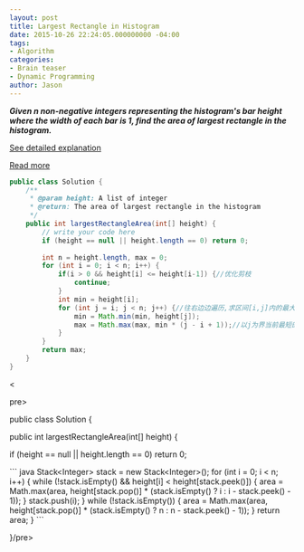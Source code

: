 ```yaml
---
layout: post
title: Largest Rectangle in Histogram
date: 2015-10-26 22:24:05.000000000 -04:00
tags:
- Algorithm
categories:
- Brain teaser
- Dynamic Programming
author: Jason
---
```

<p><strong><em>Given n non-negative integers representing the histogram's bar height where the width of each bar is 1, find the area of largest rectangle in the histogram.</em></strong></p>


<p><a href="http://www.cnblogs.com/lichen782/p/leetcode_Largest_Rectangle_in_Histogram.html">See detailed explanation</a></p>
<a href="http://www.geeksforgeeks.org/largest-rectangle-under-histogram/">Read more</a></p>

``` java
public class Solution {
    /**
     * @param height: A list of integer
     * @return: The area of largest rectangle in the histogram
     */
    public int largestRectangleArea(int[] height) {
        // write your code here
        if (height == null || height.length == 0) return 0;
        
        int n = height.length, max = 0;
        for (int i = 0; i < n; i++) {
            if(i > 0 && height[i] <= height[i-1]) {//优化剪枝
                continue;
            }
            int min = height[i];
            for (int j = i; j < n; j++) {//往右边边遍历,求区间[i,j]内的最大值
                min = Math.min(min, height[j]);
                max = Math.max(max, min * (j - i + 1));//以j为界当前最短的高度*长度，min * (i - j + 1) 相当于local_max，必须包括height[j]在内
            }
        }
        return max;
    }
}
```
<p>&lt;</p>
<p>pre></p>
public class Solution {</p>
    public int largestRectangleArea(int[] height) {</p>
        if (height == null || height.length == 0) return 0;</p>
``` java
    Stack&lt;Integer&gt; stack = new Stack&lt;Integer&gt;();
    for (int i = 0; i &lt; n; i++) {
        while (!stack.isEmpty() &amp;&amp; height[i] &lt; height[stack.peek()]) {
            area = Math.max(area, height[stack.pop()] * (stack.isEmpty() ? i : i - stack.peek() - 1));
        }
        stack.push(i);
    }
    while (!stack.isEmpty()) {
        area = Math.max(area, height[stack.pop()] * (stack.isEmpty() ? n : n - stack.peek() - 1));
    }
    return area;
}
```
<p>}/pre></p>
